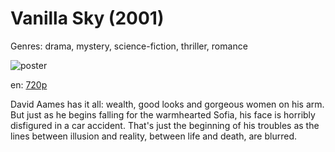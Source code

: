 # Vanilla Sky (2001)

Genres: drama, mystery, science-fiction, thriller, romance

![poster](http://image.tmdb.org/t/p/w500/ujMy9P4VczTW9YSpAM31uqdOMpz.jpg)

en:
  [720p](magnet:?xt=urn:btih:659EAE1F5DD3DEF74E571A44665FA22972AA706E&tr=udp://glotorrents.pw:6969/announce&tr=udp://tracker.opentrackr.org:1337/announce&tr=udp://torrent.gresille.org:80/announce&tr=udp://tracker.openbittorrent.com:80&tr=udp://tracker.coppersurfer.tk:6969&tr=udp://tracker.leechers-paradise.org:6969&tr=udp://p4p.arenabg.ch:1337&tr=udp://tracker.internetwarriors.net:1337)
  


David Aames has it all: wealth, good looks and gorgeous women on his arm. But just as he begins falling for the warmhearted Sofia, his face is horribly disfigured in a car accident. That's just the beginning of his troubles as the lines between illusion and reality, between life and death, are blurred.